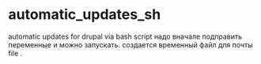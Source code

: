 # automatic_updates_sh
automatic updates for drupal via bash script
надо вначале подправить переменные и можно запускать. создается временный файл для почты file .
